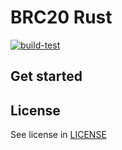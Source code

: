 # BRC20 Rust

[![build-test](https://github.com/bitfinity-network/brc20-rs/actions/workflows/build-test.yml/badge.svg)](https://github.com/bitfinity-network/brc20-rs/actions/workflows/build-test.yml)

## Get started

## License

See license in [LICENSE](./LICENSE)
